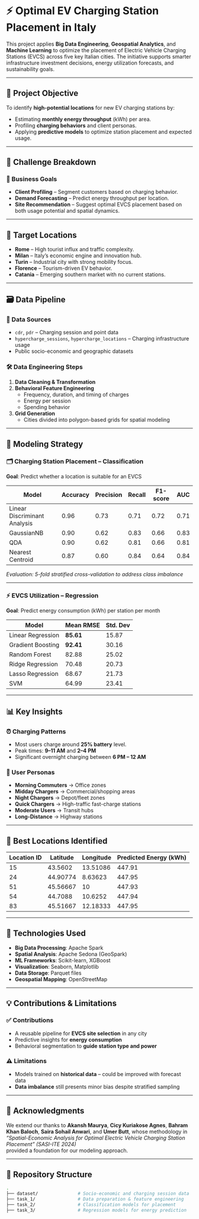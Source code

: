 # ⚡ Optimal EV Charging Station Placement in Italy  


This project applies **Big Data Engineering**, **Geospatial Analytics**, and **Machine Learning** to optimize the placement of Electric Vehicle Charging Stations (EVCS) across five key Italian cities. The initiative supports smarter infrastructure investment decisions, energy utilization forecasts, and sustainability goals.

---

## 🚀 Project Objective

To identify **high-potential locations** for new EV charging stations by:

- Estimating **monthly energy throughput** (kWh) per area.
- Profiling **charging behaviors** and client personas.
- Applying **predictive models** to optimize station placement and expected usage.

---

## 🧩 Challenge Breakdown

### 🎯 Business Goals

- **Client Profiling** – Segment customers based on charging behavior.
- **Demand Forecasting** – Predict energy throughput per location.
- **Site Recommendation** – Suggest optimal EVCS placement based on both usage potential and spatial dynamics.

---

## 📍 Target Locations

- **Rome** – High tourist influx and traffic complexity.  
- **Milan** – Italy’s economic engine and innovation hub.  
- **Turin** – Industrial city with strong mobility focus.  
- **Florence** – Tourism-driven EV behavior.  
- **Catania** – Emerging southern market with no current stations.

---

## 🗃️ Data Pipeline

### 🧪 Data Sources

- `cdr`, `pdr` – Charging session and point data  
- `hypercharge_sessions`, `hypercharge_locations` – Charging infrastructure usage  
- Public socio-economic and geographic datasets

### 🛠️ Data Engineering Steps

1. **Data Cleaning & Transformation**  
2. **Behavioral Feature Engineering**  
   - Frequency, duration, and timing of charges  
   - Energy per session  
   - Spending behavior  
3. **Grid Generation**  
   - Cities divided into polygon-based grids for spatial modeling

---

## 🧠 Modeling Strategy

### 🗂️ Charging Station Placement – Classification

**Goal**: Predict whether a location is suitable for an EVCS

| Model                        | Accuracy | Precision | Recall | F1-score | AUC  |
|-----------------------------|----------|-----------|--------|----------|------|
| Linear Discriminant Analysis| 0.96     | 0.73      | 0.71   | 0.72     | 0.71 |
| GaussianNB                  | 0.90     | 0.62      | 0.83   | 0.66     | 0.83 |
| QDA                         | 0.90     | 0.62      | 0.81   | 0.66     | 0.81 |
| Nearest Centroid            | 0.87     | 0.60      | 0.84   | 0.64     | 0.84 |

*Evaluation: 5-fold stratified cross-validation to address class imbalance*

---

### ⚡ EVCS Utilization – Regression

**Goal**: Predict energy consumption (kWh) per station per month

| Model               | Mean RMSE | Std. Dev |
|--------------------|-----------|-----------|
| Linear Regression   | **85.61**  | 15.87     |
| Gradient Boosting   | **92.41**  | 30.16     |
| Random Forest       | 82.88     | 25.02     |
| Ridge Regression    | 70.48     | 20.73     |
| Lasso Regression    | 68.67     | 21.73     |
| SVM                 | 64.99     | 23.41     |

---

## 📊 Key Insights

### ⏰ Charging Patterns

- Most users charge around **25% battery** level.
- Peak times: **9–11 AM** and **2–4 PM**
- Significant overnight charging between **6 PM – 12 AM**

### 👤 User Personas

- **Morning Commuters** → Office zones  
- **Midday Chargers** → Commercial/shopping areas  
- **Night Chargers** → Depot/fleet zones  
- **Quick Chargers** → High-traffic fast-charge stations  
- **Moderate Users** → Transit hubs  
- **Long-Distance** → Highway stations

---

## 📍 Best Locations Identified

| Location ID | Latitude   | Longitude  | Predicted Energy (kWh) |
|-------------|------------|------------|-------------------------|
| 15          | 43.5602    | 13.51086   | 447.91                  |
| 24          | 44.90774   | 8.63623    | 447.95                  |
| 51          | 45.56667   | 10         | 447.93                  |
| 54          | 44.7088    | 10.6252    | 447.94                  |
| 83          | 45.51667   | 12.18333   | 447.95                  |

---


## 🔧 Technologies Used

- **Big Data Processing**: Apache Spark  
- **Spatial Analysis**: Apache Sedona (GeoSpark)  
- **ML Frameworks**: Scikit-learn, XGBoost  
- **Visualization**: Seaborn, Matplotlib  
- **Data Storage**: Parquet files  
- **Geospatial Mapping**: OpenStreetMap

---

## 💡 Contributions & Limitations

### ✅ Contributions

- A reusable pipeline for **EVCS site selection** in any city
- Predictive insights for **energy consumption**
- Behavioral segmentation to **guide station type and power**

### ⚠️ Limitations

- Models trained on **historical data** – could be improved with forecast data  
- **Data imbalance** still presents minor bias despite stratified sampling

---


## 🙏 Acknowledgments

We extend our thanks to **Akansh Maurya**, **Cicy Kuriakose Agnes**, **Bahram Khan Baloch**, **Saira Sohail Anwari**, and **Umer Butt**, whose methodology in  
_“Spatial-Economic Analysis for Optimal Electric Vehicle Charging Station Placement” (SASI-ITE 2024)_  
provided a foundation for our modeling approach.

---

## 📂 Repository Structure

```bash
.
├── dataset/               # Socio-economic and charging session data
├── task_1/                # Data preparation & feature engineering
├── task_2/                # Classification models for placement
├── task_3/                # Regression models for energy prediction


